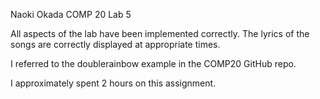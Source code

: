 Naoki Okada
COMP 20 Lab 5

All aspects of the lab have been implemented correctly. The lyrics of the songs are correctly displayed at appropriate times.

I referred to the doublerainbow example in the COMP20 GitHub repo.

I approximately spent 2 hours on this assignment.